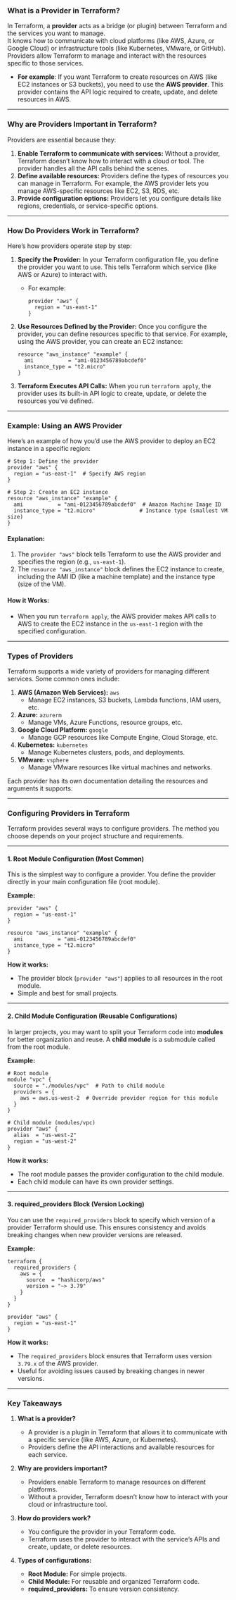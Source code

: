 ### **What is a Provider in Terraform?**

In Terraform, a **provider** acts as a bridge (or plugin) between Terraform and the services you want to manage.  
It knows how to communicate with cloud platforms (like AWS, Azure, or Google Cloud) or infrastructure tools (like Kubernetes, VMware, or GitHub). Providers allow Terraform to manage and interact with the resources specific to those services.

- **For example**: If you want Terraform to create resources on AWS (like EC2 instances or S3 buckets), you need to use the **AWS provider**. This provider contains the API logic required to create, update, and delete resources in AWS.

---

### **Why are Providers Important in Terraform?**

Providers are essential because they:
1. **Enable Terraform to communicate with services:** Without a provider, Terraform doesn’t know how to interact with a cloud or tool. The provider handles all the API calls behind the scenes.
2. **Define available resources:** Providers define the types of resources you can manage in Terraform. For example, the AWS provider lets you manage AWS-specific resources like EC2, S3, RDS, etc.
3. **Provide configuration options:** Providers let you configure details like regions, credentials, or service-specific options.

---

### **How Do Providers Work in Terraform?**

Here’s how providers operate step by step:

1. **Specify the Provider:** In your Terraform configuration file, you define the provider you want to use. This tells Terraform which service (like AWS or Azure) to interact with.  
   - For example:
     ```hcl
     provider "aws" {
       region = "us-east-1"
     }
     ```

2. **Use Resources Defined by the Provider:** Once you configure the provider, you can define resources specific to that service. For example, using the AWS provider, you can create an EC2 instance:
   ```hcl
   resource "aws_instance" "example" {
     ami           = "ami-0123456789abcdef0"
     instance_type = "t2.micro"
   }
   ```

3. **Terraform Executes API Calls:** When you run `terraform apply`, the provider uses its built-in API logic to create, update, or delete the resources you’ve defined.

---

### **Example: Using an AWS Provider**

Here’s an example of how you’d use the AWS provider to deploy an EC2 instance in a specific region:

```hcl
# Step 1: Define the provider
provider "aws" {
  region = "us-east-1"  # Specify AWS region
}

# Step 2: Create an EC2 instance
resource "aws_instance" "example" {
  ami           = "ami-0123456789abcdef0"  # Amazon Machine Image ID
  instance_type = "t2.micro"              # Instance type (smallest VM size)
}
```

#### **Explanation:**
1. The `provider "aws"` block tells Terraform to use the AWS provider and specifies the region (e.g., `us-east-1`).
2. The `resource "aws_instance"` block defines the EC2 instance to create, including the AMI ID (like a machine template) and the instance type (size of the VM).

#### **How it Works:**
- When you run `terraform apply`, the AWS provider makes API calls to AWS to create the EC2 instance in the `us-east-1` region with the specified configuration.

---

### **Types of Providers**

Terraform supports a wide variety of providers for managing different services. Some common ones include:
1. **AWS (Amazon Web Services):** `aws`  
   - Manage EC2 instances, S3 buckets, Lambda functions, IAM users, etc.
2. **Azure:** `azurerm`  
   - Manage VMs, Azure Functions, resource groups, etc.
3. **Google Cloud Platform:** `google`  
   - Manage GCP resources like Compute Engine, Cloud Storage, etc.
4. **Kubernetes:** `kubernetes`  
   - Manage Kubernetes clusters, pods, and deployments.
5. **VMware:** `vsphere`  
   - Manage VMware resources like virtual machines and networks.

Each provider has its own documentation detailing the resources and arguments it supports.

---

### **Configuring Providers in Terraform**

Terraform provides several ways to configure providers. The method you choose depends on your project structure and requirements.

---

#### **1. Root Module Configuration (Most Common)**

This is the simplest way to configure a provider. You define the provider directly in your main configuration file (root module).  

**Example:**
```hcl
provider "aws" {
  region = "us-east-1"
}

resource "aws_instance" "example" {
  ami           = "ami-0123456789abcdef0"
  instance_type = "t2.micro"
}
```

**How it works:**
- The provider block (`provider "aws"`) applies to all resources in the root module.
- Simple and best for small projects.

---

#### **2. Child Module Configuration (Reusable Configurations)**

In larger projects, you may want to split your Terraform code into **modules** for better organization and reuse. A **child module** is a submodule called from the root module.

**Example:**
```hcl
# Root module
module "vpc" {
  source = "./modules/vpc"  # Path to child module
  providers = {
    aws = aws.us-west-2  # Override provider region for this module
  }
}

# Child module (modules/vpc)
provider "aws" {
  alias  = "us-west-2"
  region = "us-west-2"
}
```

**How it works:**
- The root module passes the provider configuration to the child module.
- Each child module can have its own provider settings.

---

#### **3. required_providers Block (Version Locking)**

You can use the `required_providers` block to specify which version of a provider Terraform should use. This ensures consistency and avoids breaking changes when new provider versions are released.

**Example:**
```hcl
terraform {
  required_providers {
    aws = {
      source  = "hashicorp/aws"
      version = "~> 3.79"
    }
  }
}

provider "aws" {
  region = "us-east-1"
}
```

**How it works:**
- The `required_providers` block ensures that Terraform uses version `3.79.x` of the AWS provider.
- Useful for avoiding issues caused by breaking changes in newer versions.

---

### **Key Takeaways**

1. **What is a provider?**
   - A provider is a plugin in Terraform that allows it to communicate with a specific service (like AWS, Azure, or Kubernetes).
   - Providers define the API interactions and available resources for each service.

2. **Why are providers important?**
   - Providers enable Terraform to manage resources on different platforms.
   - Without a provider, Terraform doesn’t know how to interact with your cloud or infrastructure tool.

3. **How do providers work?**
   - You configure the provider in your Terraform code.
   - Terraform uses the provider to interact with the service’s APIs and create, update, or delete resources.

4. **Types of configurations:**
   - **Root Module:** For simple projects.
   - **Child Module:** For reusable and organized Terraform code.
   - **required_providers:** To ensure version consistency.

